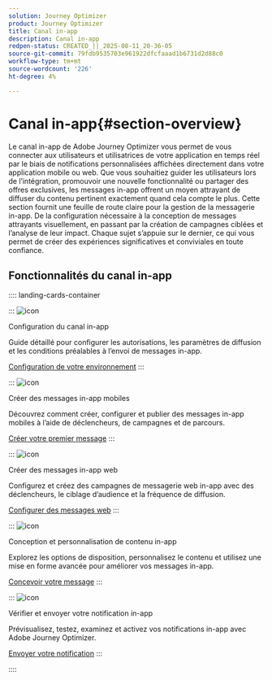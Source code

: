 ```yaml
---
solution: Journey Optimizer
product: Journey Optimizer
title: Canal in-app
description: Canal in-app
redpen-status: CREATED_||_2025-08-11_20-36-05
source-git-commit: 79fdb9535703e961922dfcfaaad1b6731d2d88c0
workflow-type: tm+mt
source-wordcount: '226'
ht-degree: 4%

---
```



# Canal in-app{#section-overview}

Le canal in-app de Adobe Journey Optimizer vous permet de vous connecter aux utilisateurs et utilisatrices de votre application en temps réel par le biais de notifications personnalisées affichées directement dans votre application mobile ou web. Que vous souhaitiez guider les utilisateurs lors de l’intégration, promouvoir une nouvelle fonctionnalité ou partager des offres exclusives, les messages in-app offrent un moyen attrayant de diffuser du contenu pertinent exactement quand cela compte le plus. Cette section fournit une feuille de route claire pour la gestion de la messagerie in-app. De la configuration nécessaire à la conception de messages attrayants visuellement, en passant par la création de campagnes ciblées et l’analyse de leur impact. Chaque sujet s’appuie sur le dernier, ce qui vous permet de créer des expériences significatives et conviviales en toute confiance.

## Fonctionnalités du canal in-app

:::: landing-cards-container

:::
![icon](https://cdn.experienceleague.adobe.com/icons/gear.svg?lang=fr)

Configuration du canal in-app

Guide détaillé pour configurer les autorisations, les paramètres de diffusion et les conditions préalables à l’envoi de messages in-app.

[Configuration de votre environnement](../using/in-app/inapp-configuration.md)
:::

:::
![icon](https://cdn.experienceleague.adobe.com/icons/list-check.svg?lang=fr)

Créer des messages in-app mobiles

Découvrez comment créer, configurer et publier des messages in-app mobiles à l’aide de déclencheurs, de campagnes et de parcours.

[Créer votre premier message](../using/in-app/create-in-app.md)
:::

:::
![icon](https://cdn.experienceleague.adobe.com/icons/puzzle-piece.svg?lang=fr)

Créer des messages in-app web

Configurez et créez des campagnes de messagerie web in-app avec des déclencheurs, le ciblage d’audience et la fréquence de diffusion.

[Configurer des messages web](../using/in-app/create-in-app-web.md)
:::

:::
![icon](https://cdn.experienceleague.adobe.com/icons/paint-brush.svg?lang=fr)

Conception et personnalisation de contenu in-app

Explorez les options de disposition, personnalisez le contenu et utilisez une mise en forme avancée pour améliorer vos messages in-app.

[Concevoir votre message](../using/in-app/design-in-app.md)
:::

:::
![icon](https://cdn.experienceleague.adobe.com/icons/paper-plane.svg?lang=fr)

Vérifier et envoyer votre notification in-app

Prévisualisez, testez, examinez et activez vos notifications in-app avec Adobe Journey Optimizer.

[Envoyer votre notification](../using/in-app/send-in-app.md)
:::

::::
